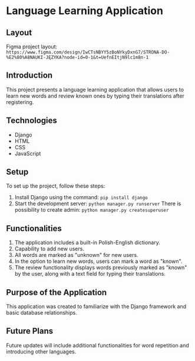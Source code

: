 # Language Learning Application

## Layout 
Figma project layout:  `https://www.figma.com/design/IwCTsNBYY5zBoNYkyDxnG7/STRONA-DO-%E2%80%A8NAUKI-JĘZYKA?node-id=0-1&t=UefnEItjN9lc1m8n-1`

## Introduction
This project presents a language learning application that allows users to learn new words and review known ones by typing their translations after registering.

## Technologies
- Django
- HTML
- CSS
- JavaScript

## Setup
To set up the project, follow these steps:
1. Install Django using the command: `pip install django`
2. Start the development server: `python manager.py runserver`
There is possibility to create admin: `python manager.py createsuperuser` 

## Functionalities
1. The application includes a built-in Polish-English dictionary.
2. Capability to add new users.
3. All words are marked as "unknown" for new users.
4. In the option to learn new words, users can mark a word as "known".
5. The review functionality displays words previously marked as "known" by the user, along with a text field for typing their translations.

## Purpose of the Application
This application was created to familiarize with the Django framework and basic database relationships.

## Future Plans
Future updates will include additional functionalities for word repetition and introducing other languages.

